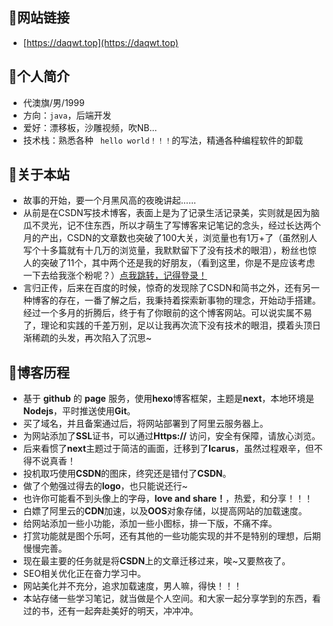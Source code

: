 ## :loudspeaker:网站链接
- [https://daqwt.top](https://daqwt.top)

## :construction_worker:个人简介
- 代澳旗/男/1999
- 方向：`java`，后端开发
- 爱好：漂移板，沙雕视频，吹NB...
- 技术栈：熟悉各种 ` hello world！！！`的写法，精通各种编程软件的卸载

## :blue_book:关于本站
- 故事的开始，要一个月黑风高的夜晚讲起......
- 从前是在CSDN写技术博客，表面上是为了记录生活记录美，实则就是因为脑瓜不灵光，记不住东西，所以才萌生了写博客来记笔记的念头，经过长达两个月的产出，CSDN的文章数也突破了100大关，浏览量也有1万+了（虽然别人写个十多篇就有十几万的浏览量，我默默留下了没有技术的眼泪），粉丝也惊人的突破了11个，其中两个还是我的好朋友，（看到这里，你是不是应该考虑一下去给我涨个粉呢？）[点我跳转，记得登录！](https://blog.csdn.net/weixin_44861399 )
- 言归正传，后来在百度的时候，惊奇的发现除了CSDN和简书之外，还有另一种博客的存在，一番了解之后，我秉持着探索新事物的理念，开始动手搭建。经过一个多月的折腾后，终于有了你眼前的这个博客网站。可以说实属不易了，理论和实践的千差万别，足以让我再次流下没有技术的眼泪，摸着头顶日渐稀疏的头发，再次陷入了沉思~

## :triangular_flag_on_post:博客历程
- 基于 **github** 的 **page** 服务，使用**hexo**博客框架，主题是**next**，本地环境是**Nodejs**，平时推送使用**Git**。
- 买了域名，并且备案通过后，将网站部署到了阿里云服务器上。
- 为网站添加了**SSL**证书，可以通过**Https://** 访问，安全有保障，请放心浏览。
- 后来看惯了**next**主题过于简洁的画面，迁移到了**Icarus**，虽然过程艰辛，但不得不说真香！
- 投机取巧使用**CSDN**的图床，终究还是错付了**CSDN**。
- 做了个勉强过得去的**logo**，也只能说还行~
- 也许你可能看不到头像上的字母，**love and share！**，热爱，和分享！！！
- 白嫖了阿里云的**CDN**加速，以及**OOS**对象存储，以提高网站的加载速度。
- 给网站添加一些小功能，添加一些小图标，排一下版，不痛不痒。
- 打赏功能就是图个乐呵，还有其他的一些功能实现的并不是特别的理想，后期慢慢完善。
- 现在最主要的任务就是将**CSDN**上的文章迁移过来，唉~又要熬夜了。
- SEO相关优化正在奋力学习中。
- 网站美化并不充分，追求加载速度，男人嘛，得快！！！
- 本站存储一些学习笔记，就当做是个人空间。和大家一起分享学到的东西，看过的书，还有一起奔赴美好的明天，冲冲冲。
